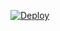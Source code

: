 

[![Deploy](https://www.herokucdn.com/deploy/button.png)](https://dashboard.heroku.com/new?template=https%3A%2F%2Fdgrsgtrh%2Frptec%2Ffdgdrehgrtj)

